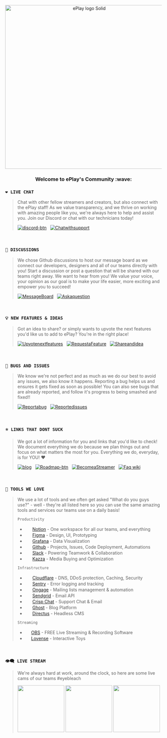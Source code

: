 <p align="center"><img width="525" alt="ePlay logo Solid" src="https://user-images.githubusercontent.com/7132783/201223119-625494b0-7a9c-493b-b295-9bf5fe6bac3c.png"></p>

<h3 align="center">Welcome to ePlay's Community :wave:</h2>


### `❤️ LIVE CHAT`

> Chat with other fellow streamers and creators, but also connect with the ePlay staff! As we value transparency, and we thrive on working with amazing people like you, we're always here to help and assist you. Join our Discord or chat with our technicians today!
> 
> [![discord-btn](https://user-images.githubusercontent.com/7132783/201472912-cfeac848-3a62-428b-b597-d1dc2ae3d443.png)](https://discord.gg/eplay) &nbsp; [![Chatwithsupport](https://user-images.githubusercontent.com/7132783/201474486-79dc3ec9-36d2-42ce-a6bd-45aee0d0b001.png)](https://help.eplayers.com/en-us/article/how-do-i-contact-support-vxx8y1/)

&nbsp;
### `💬 DISCUSSIONS`
> We chose Github discussions to host our message board as we connect our developers, designers and all of our teams directly with you! Start a discussion or post a question that will be shared with our teams right away. We want to hear from you! We value your voice, your opinion as our goal is to make your life easier, more exciting and empower you to succeed!
> 
> [![MessageBoard](https://user-images.githubusercontent.com/7132783/201472953-f6c0bcaa-1f93-4ff9-b3e0-81d0c28614c1.png)](https://github.com/dlxmedia/community/discussions) &nbsp; [![Askaquestion](https://user-images.githubusercontent.com/7132783/201472967-21a6348d-551d-41be-8cab-fbc8a6b0a69c.png)](https://github.com/dlxmedia/community/discussions/new?category=q-a)

&nbsp;
### `💡 NEW FEATURES & IDEAS`
> Got an idea to share? or simply wants to upvote the next features you'd like us to add to ePlay? You're in the right place! 
> 
> [![Upvotenextfeatures](https://user-images.githubusercontent.com/7132783/201473118-7978b58a-aa06-42df-95cb-e4e9dba6c5ab.png)](https://github.com/dlxmedia/community/discussions/categories/feature-ideas) &nbsp; [![RequestaFeature](https://user-images.githubusercontent.com/7132783/201472957-13c339bb-46bc-4e19-a113-1640b5a60184.png)](https://github.com/dlxmedia/community/issues/new/choose) &nbsp; [![Shareandidea](https://user-images.githubusercontent.com/7132783/201472961-ab30a4f2-a91b-46e5-92f0-9581e707cbb7.png)](https://github.com/dlxmedia/community/discussions/new?category=feature-ideas)

&nbsp;
### `🐞 BUGS AND ISSUES`
> We know we're not perfect and as much as we do our best to avoid any issues, we also know it happens. Reporting a bug helps us and ensures it gets fixed as soon as possible! You can also see bugs that are already reported, and follow it's progress to being smashed and fixed!!
>
> [![Reportabug](https://user-images.githubusercontent.com/7132783/201473008-11fb3b15-b784-40a5-94d2-e72934cf5b04.png)](https://github.com/dlxmedia/community/issues/new/choose) &nbsp; [![Reportedissues](https://user-images.githubusercontent.com/7132783/201473011-45e9015b-8c0c-4341-acce-e6b761e3a40e.png)](https://github.com/dlxmedia/community/issues)

&nbsp;
### `⭐️ LINKS THAT DONT SUCK`
> We got a lot of information for you and links that you'd like to check! We document everything we do because we plan things out and focus on what matters the most for you. Everything we do, everyday, is for YOU! ❤️
>
> [![blog](https://user-images.githubusercontent.com/7132783/201474959-7bcc48e1-cf66-48fb-8f27-9845ada79375.png)](https://www.eplay.com/blog/) &nbsp; [![Roadmap-btn](https://user-images.githubusercontent.com/7132783/201473292-b4602e78-5e8c-460c-9194-82074c13c138.png)](https://github.com/dlxmedia/community/milestones) &nbsp; [![BecomeaStreamer](https://user-images.githubusercontent.com/7132783/201473298-12b9c39b-9d1c-40de-b47a-53d243d6c07b.png)](https://www.eplay.com/start) &nbsp; [![Faq wiki](https://user-images.githubusercontent.com/7132783/201473306-c47a7492-063e-498c-a573-af0c0dc50783.png)](https://help.eplayers.com/)


&nbsp;
### `💖 TOOLS WE LOVE`
> We use a lot of tools and we often get asked "What do you guys use?" - well - they're all listed here so you can use the same amazing tools and services our teams use on a daily basis!
>
> `Productivity`
> 
> - <img src="https://user-images.githubusercontent.com/7132783/201226034-33de74e0-d2fb-47bd-a5f9-43b8203aef77.png" height="16"/>&nbsp; [Notion](https://www.notion.so/product) - One workspace for all our teams, and everything 
> - <img src="https://upload.wikimedia.org/wikipedia/commons/thumb/a/ad/Figma-1-logo.png/640px-Figma-1-logo.png" height="16"/>&nbsp; [Figma](https://www.figma.com/) - Design, UI, Prototyping
> - <img src="https://user-images.githubusercontent.com/7132783/201226892-210d9009-bd30-428f-b064-1bda368574ec.png" height="16"/>&nbsp; [Grafana](https://github.com/grafana/grafana) - Data Visualization
> - <img src="https://user-images.githubusercontent.com/7132783/201227068-0d77e000-b64b-421a-8a61-b831dbed6d27.png" height="16"/>&nbsp; [Github](https://github.com/) - Projects, Issues, Code Deployment, Automations
> - <img src="https://user-images.githubusercontent.com/7132783/201476752-12e156e7-fb8e-4b95-bd21-9af3e8ad8e55.png" height="16"/>&nbsp; [Slack](https://slack.com/features) - Powering Teamwork & Collaboration
> - <img src="https://user-images.githubusercontent.com/7132783/201477159-65962171-3dde-4079-bd03-9c4b21ac60fe.png" height="16"/>&nbsp; [Kazza](https://github.com/trufaco) - Media Buying and Optimization
> 
> 
> `Infrastructure`
> 
> - <img src="https://user-images.githubusercontent.com/7132783/201476279-11b91ae4-f96d-4bf9-9eeb-40638e82c505.png" height="16"/>&nbsp; [Cloudflare](https://github.com/cloudflare) - DNS, DDoS protection, Caching, Security
> - <img src="https://user-images.githubusercontent.com/7132783/201226635-ee0c227a-9f4c-4a6f-9304-5a79b3dbb636.png" height="16"/>&nbsp; [Sentry](https://github.com/getsentry/sentry) - Error logging and tracking
> - <img src="https://www.viralsweep.com/images/integrations/hero/ongage.webp" height="16">&nbsp; [Ongage](https://www.ongage.com/product/) - Mailing lists management & automation
> - <img src="https://sendgrid.com/wp-content/themes/sgdotcom/pages/resource/brand/2016/SendGrid-Logomark.png" height="16">&nbsp; [Sendgrid](https://github.com/sendgrid/) - Email API
> - <img src="https://crisp.chat/favicon-512x512.png" height="16">&nbsp; [Crisp Chat](https://github.com/crisp-im) - Support Chat & Email
> - <img src="https://ghost.org/resources/favicon.png" height="16">&nbsp; [Ghost](https://github.com/TryGhost/Ghost) - Blog Platform
> - <img src="https://images.g2crowd.com/uploads/product/image/large_detail/large_detail_7b9ca34f710ccffcc5a991dd783b51d6/directus.png" height="16">&nbsp; [Directus](https://github.com/directus/directus) - Headless CMS 
> 
> `Streaming`
> 
> - <img src="https://obsproject.com/assets/images/new_icon_small-r.png" height="16"/> [OBS](https://obsproject.com/) - FREE Live Streaming & Recording Software
> - <img src="https://play-lh.googleusercontent.com/KoQ8aAr08UkOpzFKHBDqmCm0wilrYtI8QSAAKl5rcuPpW_ByhMLAh01Mp45_HIcA5HAU=w480-h960-rw" height="16"/> [Lovense](https://www.google.com/search?q=lovense) - Interactive Toys


&nbsp;
### `👁️‍🗨️ LIVE STREAM`
> We're always hard at work, around the clock, so here are some live cams of our teams #eyebleach
>
> <img src="https://user-images.githubusercontent.com/7132783/201474406-22791ab2-5b4c-4c48-9655-e6e8914cf1b4.gif" height="150"/> <img src="https://user-images.githubusercontent.com/7132783/201474331-4bf27750-8396-4b6f-9893-1db11faebc0a.gif" height="150"/> <img src="https://user-images.githubusercontent.com/7132783/201474383-784b8681-3f90-4d9e-9bdd-aee462c0d1b4.gif" height="150"/>


